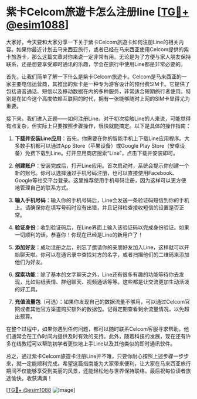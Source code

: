 # 紫卡Celcom旅遊卡怎么注册line [[TG💪+ @esim1088](https://t.me/s/esim1088)]

大家好，今天要和大家分享一下关于紫卡Celcom旅遊卡如何注册Line的相关内容。如果你最近计划去马来西亚旅行，或者已经在马来西亚使用Celcom提供的紫卡旅游卡，那么这篇文章对你来说一定非常有用。无论是为了方便与家人朋友保持联系，还是想要享受即时通讯的乐趣，学会在旅行中使用Line都是非常必要的。

首先，让我们简单了解一下什么是紫卡Celcom旅遊卡。Celcom是马来西亚的一家主要电信运营商，其推出的紫卡是一种专为游客设计的预付费SIM卡。它提供了包括语音通话、短信以及移动数据在内的多种服务，非常适合短期旅行者使用。特别是在如今这个高度依赖互联网的时代，拥有一张能够随时上网的SIM卡显得尤为重要。

接下来，我们进入正题——如何注册Line。对于初次接触Line的人来说，可能觉得有点复杂，但实际上只要按照步骤操作，很快就能搞定。以下是具体的操作指南：

1. **下载并安装Line应用**：首先，你需要在你的智能手机上下载Line应用程序。大多数手机都可以通过App Store（苹果设备）或Google Play Store（安卓设备）免费下载到Line。打开应用商店搜索“Line”，点击下载并安装即可。

2. **创建账户**：安装完成后，打开Line应用。首次启动时，系统会提示你创建一个新的账号。你可以选择通过手机号码注册，也可以直接使用Facebook、Google等社交平台登录。这里推荐使用手机号码注册，因为这样可以更方便地管理自己的联系方式。

3. **输入手机号码**：输入你的手机号码后，Line会发送一条验证码短信到你的手机上。请确保你在填写号码时没有出错，并且记得检查接收短信的设置是否正常。

4. **验证身份**：收到验证码后，在Line界面上输入该验证码以完成身份验证。如果一切顺利的话，恭喜你！你现在已经是Line的新用户了！

5. **添加好友**：成功注册之后，别忘了邀请你的亲朋好友加入Line，这样就可以开始聊天啦。你可以在通讯录中查找对方的名字，或者扫描他们的二维码来添加他们为好友。

6. **探索功能**：除了基本的文字聊天之外，Line还有很多有趣的功能等待你去发现，比如贴纸表情、群组聊天、视频通话等等。这些都是让交流更加生动活泼的好工具。

7. **充值流量包**（可选）：如果你发现自己的数据流量不够用，可以通过Celcom官网或者其他官方渠道购买额外的数据包。记得定期查看剩余流量情况，以免超出预算。

在整个过程中，如果你遇到任何问题，都可以随时联系Celcom客服寻求帮助。他们通常会在工作时间内提供及时有效的支持。此外，随着科技的发展，现在还有许多在线教程可以帮助初学者更快地上手Line以及其他类似的即时通讯软件。

总之，通过紫卡Celcom旅遊卡注册Line并不难，只要你耐心按照上述步骤一步步来，就一定能顺利完成。希望这篇指南能为大家带来便利，让大家在马来西亚旅行期间不仅能够享受到美丽的风景，还能轻松地与世界保持联络。最后祝每位读者旅途愉快，收获满满！

[[TG💪+ @esim1088](https://t.me/s/esim1088) ![Image](https://i.postimg.cc/4NQfJmqS/Snipaste-2025-05-13-00-14-12.png)]